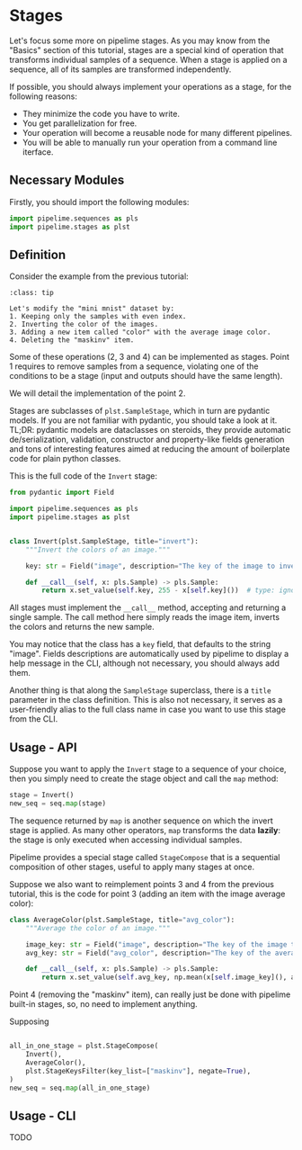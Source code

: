 # Stages

Let's focus some more on pipelime stages. As you may know from the "Basics" section of this tutorial, stages are a special kind of operation that transforms individual samples of a sequence. When a stage is applied on a sequence, all of its samples are transformed independently.

If possible, you should always implement your operations as a stage, for the following reasons:

- They minimize the code you have to write.
- You get parallelization for free.
- Your operation will become a reusable node for many different pipelines.
- You will be able to manually run your operation from a command line iterface.

## Necessary Modules

Firstly, you should import the following modules:

```python
import pipelime.sequences as pls
import pipelime.stages as plst
```

## Definition

Consider the example from the previous tutorial:
```{admonition} Quote
:class: tip

Let's modify the "mini mnist" dataset by:
1. Keeping only the samples with even index.
2. Inverting the color of the images.
3. Adding a new item called "color" with the average image color.
4. Deleting the "maskinv" item.
```

Some of these operations (2, 3 and 4) can be implemented as stages. Point 1 requires to remove samples from a sequence, violating one of the conditions to be a stage (input and outputs should have the same length).

We will detail the implementation of the point 2.

Stages are subclasses of `plst.SampleStage`, which in turn are pydantic models. If you are not familiar with pydantic, you should take a look at it. TL;DR: pydantic models are dataclasses on steroids, they provide automatic de/serialization, validation, constructor and property-like fields generation and tons of interesting features aimed at reducing the amount of boilerplate code for plain python classes.

This is the full code of the `Invert` stage:

```python
from pydantic import Field

import pipelime.sequences as pls
import pipelime.stages as plst


class Invert(plst.SampleStage, title="invert"):
    """Invert the colors of an image."""

    key: str = Field("image", description="The key of the image to invert.")

    def __call__(self, x: pls.Sample) -> pls.Sample:
        return x.set_value(self.key, 255 - x[self.key]())  # type: ignore
```

All stages must implement the `__call__` method, accepting and returning a single sample. The call method here simply reads the image item, inverts the colors and returns the new sample.

You may notice that the class has a `key` field, that defaults to the string "image". Fields descriptions are automatically used by pipelime to display a help message in the CLI, although not necessary, you should always add them. 

Another thing is that along the `SampleStage` superclass, there is a `title` parameter in the class definition. This is also not necessary, it serves as a user-friendly alias to the full class name in case you want to use this stage from the CLI.

## Usage - API

Suppose you want to apply the `Invert` stage to a sequence of your choice, then you simply need to create the stage object and call the `map` method:

```python
stage = Invert()
new_seq = seq.map(stage)
```

The sequence returned by `map` is another sequence on which the invert stage is applied. As many other operators, `map` transforms the data **lazily**: the stage is only executed when accessing individual samples.

Pipelime provides a special stage called `StageCompose` that is a sequential composition of other stages, useful to apply many stages at once.

Suppose we also want to reimplement points 3 and 4 from the previous tutorial, this is the code for point 3 (adding an item with the image average color):

```python 
class AverageColor(plst.SampleStage, title="avg_color"):
    """Average the color of an image."""

    image_key: str = Field("image", description="The key of the image to average.")
    avg_key: str = Field("avg_color", description="The key of the average color.")

    def __call__(self, x: pls.Sample) -> pls.Sample:
        return x.set_value(self.avg_key, np.mean(x[self.image_key](), axis=(0, 1)))  # type: ignore
```

Point 4 (removing the "maskinv" item), can really just be done with pipelime built-in stages, so, no need to implement anything.

Supposing 
```python

all_in_one_stage = plst.StageCompose(
    Invert(),
    AverageColor(),
    plst.StageKeysFilter(key_list=["maskinv"], negate=True),
)
new_seq = seq.map(all_in_one_stage)
``` 

## Usage - CLI

TODO